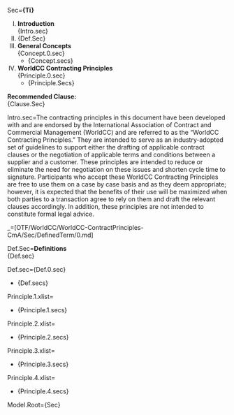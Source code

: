 Sec=<b>{Ti}</b><ol type="I"><li><b>Introduction</b><br>{Intro.sec}<li>{Def.Sec}<li><b>General Concepts</b><br>{Concept.0.sec}<ul class="secs-and"><li>{Concept.secs}</ul><li><b>WorldCC Contracting Principles</b><br>{Principle.0.sec}<ul class="secs-and"><li>{Principle.Secs}</ul></ol><b>Recommended Clause:</b><br>{Clause.Sec}

Intro.sec=The contracting principles in this document have been developed with and are endorsed by the International Association of Contract and Commercial Management (WorldCC) and are referred to as the “WorldCC Contracting Principles.” They are intended to serve as an industry-adopted set of guidelines to support either the drafting of applicable contract clauses or the negotiation of applicable terms and conditions between a supplier and a customer. These principles are intended to reduce or eliminate the need for negotiation on these issues and shorten cycle time to signature. Participants who accept these WorldCC Contracting Principles are free to use them on a case by case basis and as they deem appropriate; however, it is expected that the benefits of their use will be maximized when both parties to a transaction agree to rely on them and draft the relevant clauses accordingly. In addition, these principles are not intended to constitute formal legal advice.

_=[OTF/WorldCC/WorldCC-ContractPrinciples-CmA/Sec/DefinedTerm/0.md]

Def.Sec=<b>Definitions</b><br>{Def.sec}

Def.sec={Def.0.sec}<ul class="secs-and"><li>{Def.secs}</ul>

Principle.1.xlist=<ul class="secs-and"><li>{Principle.1.secs}</ul>

Principle.2.xlist=<ul class="secs-and"><li>{Principle.2.secs}</ul>

Principle.3.xlist=<ul class="secs-and"><li>{Principle.3.secs}</ul>

Principle.4.xlist=<ul class="secs-and"><li>{Principle.4.secs}</ul>

Model.Root={Sec}